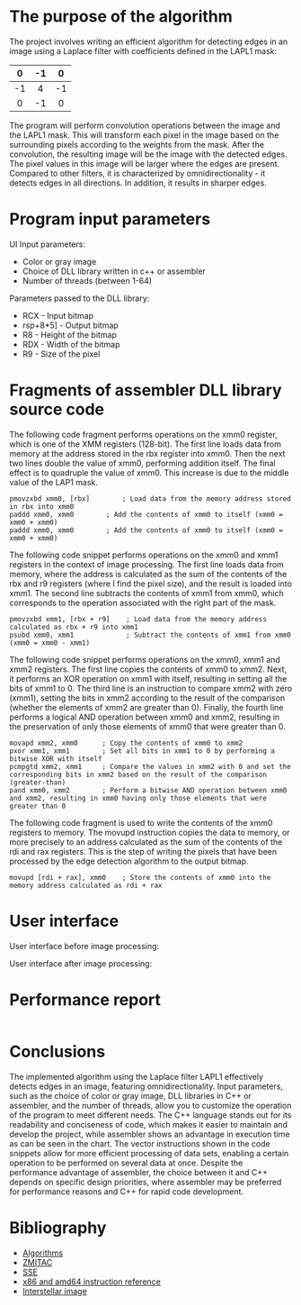 # The purpose of the algorithm

The project involves writing an efficient algorithm for detecting edges in an image using a Laplace filter with coefficients defined in the LAPL1 mask:

| 0 | -1 | 0 |
| :-: | :-: | :-: |
| -1 | 4 | -1 |
| 0 | -1 | 0 |

The program will perform convolution operations between the image and the LAPL1 mask. This will transform each pixel in the image based on the surrounding 
pixels according to the weights from the mask.  After the convolution, the resulting image will be the image with the detected edges. The pixel values in 
this image will be larger where the edges are present. Compared to other filters, it is characterized by omnidirectionality - it detects edges in all directions. 
In addition, it results in sharper edges.

# Program input parameters
UI Input parameters:
- Color or gray image
- Choice of DLL library written in c++ or assembler
- Number of threads (between 1-64)

Parameters passed to the DLL library:
- RCX - Input bitmap
- rsp+8*5] - Output bitmap
- R8 - Height of the bitmap
- RDX - Width of the bitmap
- R9 - Size of the pixel

# Fragments of assembler DLL library source code
The following code fragment performs operations on the xmm0 register, which is one of the XMM registers (128-bit). The first line loads data from memory at the 
address stored in the rbx register into xmm0. Then the next two lines double the value of xmm0, performing addition itself. The final effect is to quadruple the 
value of xmm0. This increase is due to the middle value of the LAP1 mask.
```
pmovzxbd xmm0, [rbx] 		; Load data from the memory address stored in rbx into xmm0
paddd xmm0, xmm0		; Add the contents of xmm0 to itself (xmm0 = xmm0 + xmm0)
paddd xmm0, xmm0		; Add the contents of xmm0 to itself (xmm0 = xmm0 + xmm0)
```

The following code snippet performs operations on the xmm0 and xmm1 registers in the context of image processing. The first line loads data from memory, where the 
address is calculated as the sum of the contents of the rbx and r9 registers (where I find the pixel size), and the result is loaded into xmm1. The second line subtracts 
the contents of xmm1 from xmm0, which corresponds to the operation associated with the right part of the mask.
```
pmovzxbd xmm1, [rbx + r9]    ; Load data from the memory address calculated as rbx + r9 into xmm1
psubd xmm0, xmm1             ; Subtract the contents of xmm1 from xmm0 (xmm0 = xmm0 - xmm1)
```

The following code snippet performs operations on the xmm0, xmm1 and xmm2 registers. The first line copies the contents of xmm0 to xmm2. Next, it performs an XOR operation 
on xmm1 with itself, resulting in setting all the bits of xmm1 to 0. The third line is an instruction to compare xmm2 with zero (xmm1), setting the bits in xmm2 according 
to the result of the comparison (whether the elements of xmm2 are greater than 0). Finally, the fourth line performs a logical AND operation between xmm0 and xmm2, resulting 
in the preservation of only those elements of xmm0 that were greater than 0.
```
movapd xmm2, xmm0      ; Copy the contents of xmm0 to xmm2   	
pxor xmm1, xmm1        ; Set all bits in xmm1 to 0 by performing a bitwise XOR with itself
pcmpgtd xmm2, xmm1     ; Compare the values in xmm2 with 0 and set the corresponding bits in xmm2 based on the result of the comparison (greater-than)
pand xmm0, xmm2        ; Perform a bitwise AND operation between xmm0 and xmm2, resulting in xmm0 having only those elements that were greater than 0
```

The following code fragment is used to write the contents of the xmm0 registers to memory. The movupd instruction copies the data to memory, or more precisely to an address 
calculated as the sum of the contents of the rdi and rax registers. This is the step of writing the pixels that have been processed by the edge detection algorithm to the output bitmap.
```
movupd [rdi + rax], xmm0   	; Store the contents of xmm0 into the memory address calculated as rdi + rax
```

# User interface
User interface before image processing:
![]()

User interface after image processing:
![]()

# Performance report
![]()

# Conclusions
The implemented algorithm using the Laplace filter LAPL1 effectively detects edges in an image, featuring omnidirectionality. Input parameters, such as the choice of color or 
gray image, DLL libraries in C++ or assembler, and the number of threads, allow you to customize the operation of the program to meet different needs. The C++ language stands out 
for its readability and conciseness of code, which makes it easier to maintain and develop the project, while assembler shows an advantage in execution time as can be seen in the 
chart. The vector instructions shown in the code snippets allow for more efficient processing of data sets, enabling a certain operation to be performed on several data at once. 
Despite the performance advantage of assembler, the choice between it and C++ depends on specific design priorities, where assembler may be preferred for performance reasons and C++ 
for rapid code development.

# Bibliography
- [Algorithms](http://www.algorytm.org/przetwarzanie-obrazow/filtrowanie-obrazow.html)
- [ZMITAC](http://db.zmitac.aei.polsl.pl/PIA/PiA%20Ex.9.pdf)
- [SSE](https://www.songho.ca/misc/sse/sse.html)
- [x86 and amd64 instruction reference](https://www.felixcloutier.com/x86)
- [Interstellar image](https://images.squarespace-cdn.com/content/v1/5a78ab8490badee028bef0e9/1568935524292-TPSLMXHD9HE6PKN02YOG/Interstellar.jpg)
